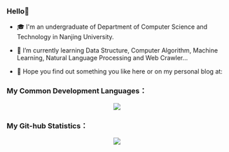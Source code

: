 ### Hello👋


<!--
**PAYIZ/PAYIZ** is a ✨ _special_ ✨ repository because its `README.md` (this file) appears on your GitHub profile.
-->

* 🎓 I'm an undergraduate of Department of Computer Science and Technology in Nanjing University.

  

* 🌱 I’m currently learning Data Structure, Computer Algorithm, Machine Learning, Natural Language Processing and Web Crawler... 

  

* 💬 Hope you find out something you like  here or on my personal blog at:

  

### My Common Development Languages：

<p align="center">
<img align="center" src="https://github-readme-stats.vercel.app/api/top-langs/?username=PAYIZ&hide_title=1&hide=kotlin,javascript&theme=buefy&line_height=27&layout=compact"/>
</p>

### My Git-hub Statistics：

<p align="center">
<img align="center" src="https://github-readme-stats.vercel.app/api?username=PAYIZ&hide_title=ture&hide=issues&show_icons=true&count_private=true&include_all_commits=true&line_height=21&theme=flag-india" />
</p>

